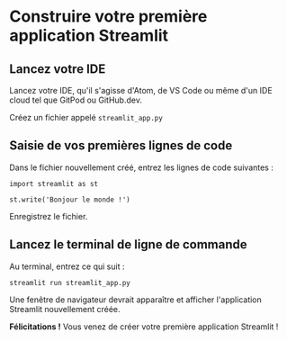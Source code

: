 # Construire votre première application Streamlit

## Lancez votre IDE

Lancez votre IDE, qu'il s'agisse d'Atom, de VS Code ou même d'un IDE cloud tel que GitPod ou GitHub.dev.

Créez un fichier appelé `streamlit_app.py`

## Saisie de vos premières lignes de code

Dans le fichier nouvellement créé, entrez les lignes de code suivantes :

```
import streamlit as st

st.write('Bonjour le monde !')
```

Enregistrez le fichier.

## Lancez le terminal de ligne de commande

Au terminal, entrez ce qui suit :

```
streamlit run streamlit_app.py
```

Une fenêtre de navigateur devrait apparaître et afficher l'application Streamlit nouvellement créée.

**Félicitations !** Vous venez de créer votre première application Streamlit !